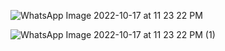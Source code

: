![WhatsApp Image 2022-10-17 at 11 23 22 PM](https://user-images.githubusercontent.com/80666494/196250742-4eb7d255-cc7f-4548-a589-f0394f7c75ca.jpeg)

![WhatsApp Image 2022-10-17 at 11 23 22 PM (1)](https://user-images.githubusercontent.com/80666494/196250772-2cfa432c-9208-4bca-9de9-7300f9216464.jpeg)
